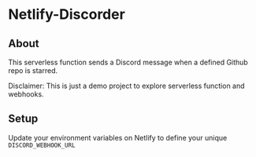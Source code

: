 # Netlify-Discorder

## About
This serverless function sends a Discord message when a defined Github repo is starred. 

Disclaimer: This is just a demo project to explore serverless function and webhooks.

## Setup
Update your environment variables on Netlify to define your unique ``DISCORD_WEBHOOK_URL``